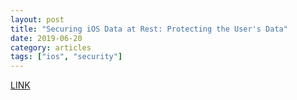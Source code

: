 ```yaml
---
layout: post
title: "Securing iOS Data at Rest: Protecting the User's Data"
date: 2019-06-20
category: articles
tags: ["ios", "security"]
---
```

[LINK](https://code.tutsplus.com/articles/securing-ios-data-at-rest-protecting-the-users-data--cms-28527?ec_unit=translation-info-language)